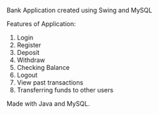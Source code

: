 Bank Application created using Swing and MySQL

Features of Application:
1. Login
2. Register
3. Deposit
4. Withdraw
5. Checking Balance
6. Logout
7. View past transactions
8. Transferring funds to other users

Made with Java and MySQL.
